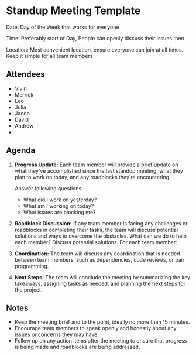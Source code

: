 # Standup Meeting Template

Date:  Day of the Week that works for everyone

Time: Preferably start of Day, People can openly discuss their issues then

Location: Most convenient location, ensure everyone can join at all times. Keep it simple for all team members

## Attendees

- Vivin
- Merrick
- Leo 
- Julia 
- Jacob
- David
- Andrew 
- 

## Agenda

1. **Progress Update:** Each team member will provide a brief update on what they've accomplished since the last standup meeting, what they plan to work on today, and any roadblocks they're encountering.
   
   Answer following questions:
   - What did I work on yesterday?
   - What am I working on today?
   - What issues are blocking me?

2. **Roadblock Discussion:** If any team member is facing any challenges or roadblocks in completing their tasks, the team will discuss potential solutions and ways to overcome the obstacles.
   What can we do to help each member? 
   Discuss potential solutions. For each team member:  

3. **Coordination:** The team will discuss any coordination that is needed between team members, such as dependencies, code reviews, or pair programming.

4. **Next Steps:** The team will conclude the meeting by summarizing the key takeaways, assigning tasks as needed, and planning the next steps for the project.

## Notes

- Keep the meeting brief and to the point, ideally no more than 15 minutes.
- Encourage team members to speak openly and honestly about any issues or concerns they may have.
- Follow up on any action items after the meeting to ensure that progress is being made and roadblocks are being addressed.
